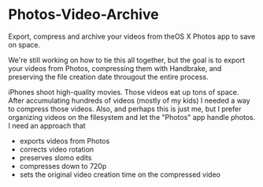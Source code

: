 Photos-Video-Archive
=========
Export, compress and archive your videos from theOS X Photos app to save on space.

We're still working on how to tie this all together, but the goal is to export your videos from Photos, compressing them with Handbrake, and preserving the file creation date througout the entire process.  

iPhones shoot high-quality movies.  Those videos eat up tons of space.  After accumulating hundreds of videos (mostly of my kids) I needed a way to compress those videos.  Also, and perhaps this is just me, but I prefer organizing videos on the filesystem and let the "Photos" app handle photos.  I need an approach that 

* exports videos from Photos
* corrects video rotation
* preserves slomo edits
* compresses down to 720p
* sets the original video creation time on the compressed video

